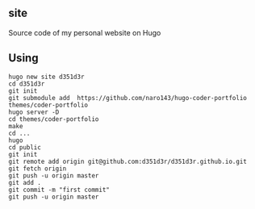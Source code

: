 ## site

Source code of my personal website on Hugo

## Using
    hugo new site d351d3r
    cd d351d3r
    git init
    git submodule add  https://github.com/naro143/hugo-coder-portfolio themes/coder-portfolio
    hugo server -D
    cd themes/coder-portfolio
    make
    cd ...
    hugo
    cd public
    git init
    git remote add origin git@github.com:d351d3r/d351d3r.github.io.git
    git fetch origin
    git push -u origin master
    git add .
    git commit -m "first commit"
    git push -u origin master
